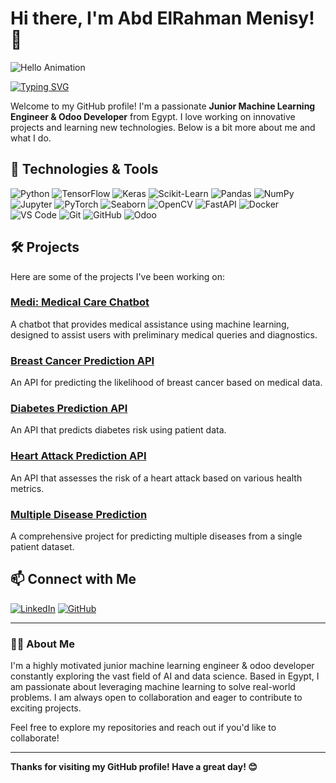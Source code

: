 # Hi there, I'm Abd ElRahman Menisy! 👋

![Hello Animation](https://media1.giphy.com/media/v1.Y2lkPTc5MGI3NjExY3Z0MTF1bXl2Z2JmZnF5Yng1ZnoxeDNxenU3OXl4eGYwOGRpY3EwMyZlcD12MV9naWZzX3NlYXJjaCZjdD1n/qgQUggAC3Pfv687qPC/200.webp)

[![Typing SVG](https://readme-typing-svg.herokuapp.com?font=Fira+Code&size=24&pause=1000&color=000000&width=435&lines=Machine+Learning+Engineer;Odoo+Developer;Always+learning+new+things;Open+to+collaborations)](https://git.io/typing-svg)

Welcome to my GitHub profile! I'm a passionate **Junior Machine Learning Engineer & Odoo Developer** from Egypt. I love working on innovative projects and learning new technologies. Below is a bit more about me and what I do.

## 🔧 Technologies & Tools

![Python](https://img.shields.io/badge/-Python-333333?style=flat&logo=python)
![TensorFlow](https://img.shields.io/badge/-TensorFlow-333333?style=flat&logo=tensorflow)
![Keras](https://img.shields.io/badge/-Keras-333333?style=flat&logo=keras)
![Scikit-Learn](https://img.shields.io/badge/-Scikit--Learn-333333?style=flat&logo=scikit-learn)
![Pandas](https://img.shields.io/badge/-Pandas-333333?style=flat&logo=pandas)
![NumPy](https://img.shields.io/badge/-NumPy-333333?style=flat&logo=numpy)
![Jupyter](https://img.shields.io/badge/-Jupyter-333333?style=flat&logo=jupyter)
![PyTorch](https://img.shields.io/badge/-PyTorch-333333?style=flat&logo=pytorch)
![Seaborn](https://img.shields.io/badge/-Seaborn-333333?style=flat&logo=seaborn)
![OpenCV](https://img.shields.io/badge/-OpenCV-333333?style=flat&logo=opencv)
![FastAPI](https://img.shields.io/badge/-FastAPI-333333?style=flat&logo=fastapi)
![Docker](https://img.shields.io/badge/-Docker-333333?style=flat&logo=docker)
![VS Code](https://img.shields.io/badge/-VS%20Code-333333?style=flat&logo=visual-studio-code)
![Git](https://img.shields.io/badge/-Git-333333?style=flat&logo=git)
![GitHub](https://img.shields.io/badge/-GitHub-333333?style=flat&logo=github)
![Odoo](https://img.shields.io/badge/-Odoo-333333?style=flat&logo=odoo)

## 🛠 Projects

Here are some of the projects I've been working on:

### [Medi: Medical Care Chatbot](https://github.com/Abdelrahman-Menisy/Medi-chatbot_v1)
A chatbot that provides medical assistance using machine learning, designed to assist users with preliminary medical queries and diagnostics.

### [Breast Cancer Prediction API](https://github.com/Abdelrahman-Menisy/Breast-cancer-API)
An API for predicting the likelihood of breast cancer based on medical data.

### [Diabetes Prediction API](https://github.com/Abdelrahman-Menisy/diabetes-prediction-API)
An API that predicts diabetes risk using patient data.

### [Heart Attack Prediction API](https://github.com/Abdelrahman-Menisy/Heart-Attack-API)
An API that assesses the risk of a heart attack based on various health metrics.

### [Multiple Disease Prediction](https://github.com/Abdelrahman-Menisy/multiple-disease-prediction)
A comprehensive project for predicting multiple diseases from a single patient dataset.



## 📫 Connect with Me

[![LinkedIn](https://img.shields.io/badge/-LinkedIn-0077B5?style=flat&logo=linkedin)](https://www.linkedin.com/in/abd-elrahman-menisy-7aab40232)
[![GitHub](https://img.shields.io/badge/-GitHub-333333?style=flat&logo=github)](https://github.com/Abdelrahman-Menisy)

---

### 🧑‍💻 About Me

I'm a highly motivated junior machine learning engineer & odoo developer constantly exploring the vast field of AI and data science. Based in Egypt, I am passionate about leveraging machine learning to solve real-world problems. I am always open to collaboration and eager to contribute to exciting projects.


Feel free to explore my repositories and reach out if you'd like to collaborate!

---

**Thanks for visiting my GitHub profile! Have a great day! 😊**
